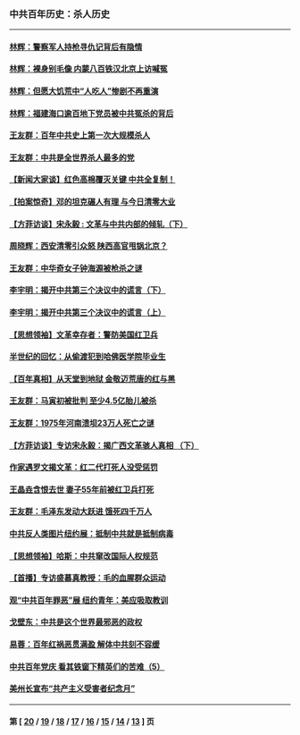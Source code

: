 ### 中共百年历史：杀人历史
---
#### [林辉：警察军人持枪寻仇记背后有隐情](../../pages/nf1176106/n14029745.md?07090430) 
#### [林辉：裸身别毛像 内蒙八百铁汉北京上访喊冤](../../pages/nf1176106/n14026693.md?07090430) 
#### [林辉：但愿大饥荒中“人吃人”惨剧不再重演](../../pages/nf1176106/n14020531.md?07090430) 
#### [林辉：福建海口逾百地下党员被中共冤杀的背后](../../pages/nf1176106/n13878946.md?07090430) 
#### [王友群：百年中共史上第一次大规模杀人](../../pages/nf1176106/n13863785.md?07090430) 
#### [王友群：中共是全世界杀人最多的党](../../pages/nf1176106/n13860689.md?07090430) 
#### [【新闻大家谈】红色高棉覆灭关键 中共全复制！](../../pages/nf1176106/n13850222.md?07090430) 
#### [【拍案惊奇】邓的坦克碾人有理 与今日清零大业](../../pages/nf1176106/n13729574.md?07090430) 
#### [【方菲访谈】宋永毅 : 文革与中共内部的倾轧（下）](../../pages/nf1176106/n13486836.md?07090430) 
#### [周晓辉：西安清零引众怒 陕西高官甩锅北京？](../../pages/nf1176106/n13484627.md?07090430) 
#### [王友群：中华奇女子钟海源被枪杀之谜](../../pages/nf1176106/n13430555.md?07090430) 
#### [李宇明：揭开中共第三个决议中的谎言（下）](../../pages/nf1176106/n13389389.md?07090430) 
#### [李宇明：揭开中共第三个决议中的谎言（上）](../../pages/nf1176106/n13388697.md?07090430) 
#### [【思想领袖】文革幸存者：警防美国红卫兵](../../pages/nf1176106/n13339289.md?07090430) 
#### [半世纪的回忆：从偷渡犯到哈佛医学院毕业生](../../pages/nf1176106/n13345328.md?07090430) 
#### [【百年真相】从天堂到地狱 金敬迈荒唐的红与黑](../../pages/nf1176106/n13336995.md?07090430) 
#### [王友群：马寅初被批判 至少4.5亿胎儿被杀](../../pages/nf1176106/n13260313.md?07090430) 
#### [王友群：1975年河南溃坝23万人死亡之谜](../../pages/nf1176106/n13231576.md?07090430) 
#### [【方菲访谈】专访宋永毅：揭广西文革骇人真相 （下）](../../pages/nf1176106/n13209074.md?07090430) 
#### [作家遇罗文揭文革：红二代打死人没受惩罚](../../pages/nf1176106/n13205254.md?07090430) 
#### [王晶垚含恨去世 妻子55年前被红卫兵打死](../../pages/nf1176106/n13203590.md?07090430) 
#### [王友群：毛泽东发动大跃进 饿死四千万人](../../pages/nf1176106/n13177158.md?07090430) 
#### [中共反人类图片纽约展：抵制中共就是抵制病毒](../../pages/nf1176106/n13115371.md?07090430) 
#### [【思想领袖】哈斯：中共窜改国际人权规范](../../pages/nf1176106/n13053647.md?07090430) 
#### [【首播】专访盛慕真教授：毛的血腥群众运动](../../pages/nf1176106/n13091782.md?07090430) 
#### [观“中共百年罪恶”展 纽约青年：美应吸取教训](../../pages/nf1176106/n13085246.md?07090430) 
#### [戈壁东：中共是这个世界最邪恶的政权](../../pages/nf1176106/n13085641.md?07090430) 
#### [易蓉：百年红祸恶贯满盈 解体中共刻不容缓](../../pages/nf1176106/n13084455.md?07090430) 
#### [中共百年党庆 看其铁窗下精英们的苦难（5）](../../pages/nf1176106/n13076766.md?07090430) 
#### [美州长宣布“共产主义受害者纪念月”](../../pages/nf1176106/n13074024.md?07090430) 

---
#### 第 [ [20](./20.md?07090430) / [19](./19.md?07090430) / [18](./18.md?07090430) / [17](./17.md?07090430) / [16](./16.md?07090430) / [15](./15.md?07090430) / [14](./14.md?07090430) / [13](./13.md?07090430) ] 页
